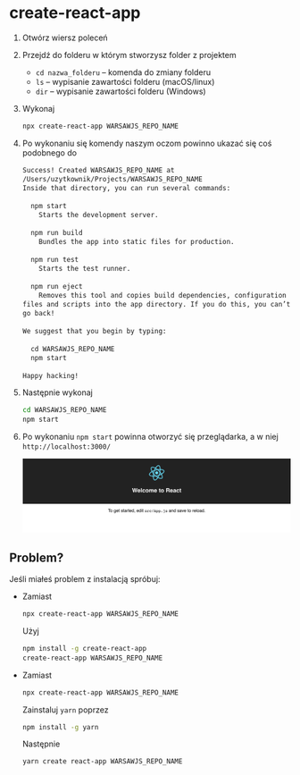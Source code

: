 # create-react-app

1. Otwórz wiersz poleceń
2. Przejdź do folderu w którym stworzysz folder z projektem
    - `cd nazwa_folderu` – komenda do zmiany folderu
    - `ls` – wypisanie zawartości folderu (macOS/linux)
    - `dir` – wypisanie zawartości folderu (Windows)
3. Wykonaj

    ```bash
    npx create-react-app WARSAWJS_REPO_NAME
    ```

4. Po wykonaniu się komendy naszym oczom powinno ukazać się coś podobnego do

    ```text
    Success! Created WARSAWJS_REPO_NAME at /Users/uzytkownik/Projects/WARSAWJS_REPO_NAME
    Inside that directory, you can run several commands:
    
      npm start
        Starts the development server.
    
      npm run build
        Bundles the app into static files for production.

      npm run test
        Starts the test runner.

      npm run eject
        Removes this tool and copies build dependencies, configuration files and scripts into the app directory. If you do this, you can’t go back!

    We suggest that you begin by typing:

      cd WARSAWJS_REPO_NAME
      npm start

    Happy hacking!
    ```

5. Następnie wykonaj

    ```bash
    cd WARSAWJS_REPO_NAME
    npm start
    ```

6. Po wykonaniu `npm start` powinna otworzyć się przeglądarka, a w niej `http://localhost:3000/`

    ![](/assets/cra-start.png)

## Problem?

Jeśli miałeś problem z instalacją spróbuj:

* Zamiast

    ```bash
    npx create-react-app WARSAWJS_REPO_NAME
    ```

    Użyj

    ```bash
    npm install -g create-react-app
    create-react-app WARSAWJS_REPO_NAME
    ```

* Zamiast

    ```bash
    npx create-react-app WARSAWJS_REPO_NAME
    ```

    Zainstaluj `yarn` poprzez

    ```bash
    npm install -g yarn
    ```

    Następnie

    ```bash
    yarn create react-app WARSAWJS_REPO_NAME
    ```
